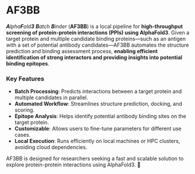 # AF3BB

_**A**lpha**F**old**3** **B**atch **B**inder_ (**AF3BB**) is a local pipeline for **high-throughput screening of protein-protein interactions (PPIs) using AlphaFold3**. Given a target protein and multiple candidate binding proteins—such as an antigen with a set of potential antibody candidates—AF3BB automates the structure prediction and binding assessment process, **enabling efficient identification of strong interactors and providing insights into potential binding epitopes**.

### **Key Features**

- **Batch Processing**: Predicts interactions between a target protein and multiple candidates in parallel.
- **Automated Workflow**: Streamlines structure prediction, docking, and scoring.
- **Epitope Analysis**: Helps identify potential antibody binding sites on the target protein.
- **Customizable**: Allows users to fine-tune parameters for different use cases.
- **Local Execution**: Runs efficiently on local machines or HPC clusters, avoiding cloud dependencies.

AF3BB is designed for researchers seeking a fast and scalable solution to explore protein-protein interactions using AlphaFold3. 🚀